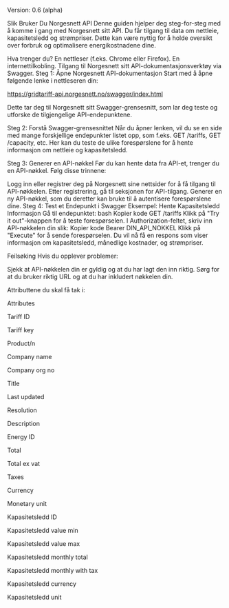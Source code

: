 Version: 0.6 (alpha)


Slik Bruker Du Norgesnett API
Denne guiden hjelper deg steg-for-steg med å komme i gang med Norgesnett sitt API. Du får tilgang til data om nettleie, kapasitetsledd og strømpriser. Dette kan være nyttig for å holde oversikt over forbruk og optimalisere energikostnadene dine.

Hva trenger du?
En nettleser (f.eks. Chrome eller Firefox).
En internettilkobling.
Tilgang til Norgesnett sitt API-dokumentasjonsverktøy via Swagger.
Steg 1: Åpne Norgesnett API-dokumentasjon
Start med å åpne følgende lenke i nettleseren din:

https://gridtariff-api.norgesnett.no/swagger/index.html

Dette tar deg til Norgesnett sitt Swagger-grensesnitt, som lar deg teste og utforske de tilgjengelige API-endepunktene.

Steg 2: Forstå Swagger-grensesnittet
Når du åpner lenken, vil du se en side med mange forskjellige endepunkter listet opp, som f.eks. GET /tariffs, GET /capacity, etc. Her kan du teste de ulike forespørslene for å hente informasjon om nettleie og kapasitetsledd.

Steg 3: Generer en API-nøkkel
Før du kan hente data fra API-et, trenger du en API-nøkkel. Følg disse trinnene:

Logg inn eller registrer deg på Norgesnett sine nettsider for å få tilgang til API-nøkkelen.
Etter registrering, gå til seksjonen for API-tilgang.
Generer en ny API-nøkkel, som du deretter kan bruke til å autentisere forespørslene dine.
Steg 4: Test et Endepunkt i Swagger
Eksempel: Hente Kapasitetsledd Informasjon
Gå til endepunktet:
bash
Kopier kode
GET /tariffs
Klikk på "Try it out"-knappen for å teste forespørselen.
I Authorization-feltet, skriv inn API-nøkkelen din slik:
Kopier kode
Bearer DIN_API_NOKKEL
Klikk på "Execute" for å sende forespørselen.
Du vil nå få en respons som viser informasjon om kapasitetsledd, månedlige kostnader, og strømpriser.

Feilsøking
Hvis du opplever problemer:

Sjekk at API-nøkkelen din er gyldig og at du har lagt den inn riktig.
Sørg for at du bruker riktig URL og at du har inkludert nøkkelen din.


Attributtene du skal få tak i:

Attributes

Tariff ID

Tariff key

Product/n

Company name

Company org no

Title

Last updated

Resolution

Description

Energy ID

Total

Total ex vat

Taxes

Currency

Monetary unit

Kapasitetsledd ID

Kapasitetsledd value min

Kapasitetsledd value max

Kapasitetsledd monthly total

Kapasitetsledd monthly with tax

Kapasitetsledd currency

Kapasitetsledd unit
